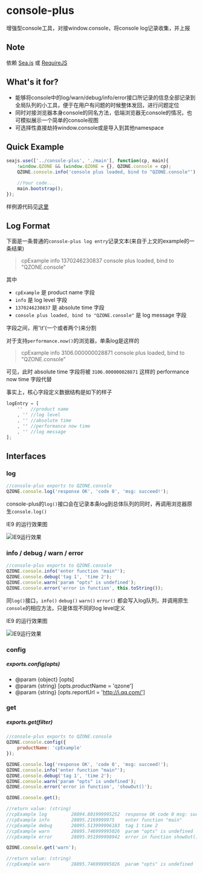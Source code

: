 console-plus
============
增强型console工具，对接window.console，将console log记录收集，并上报

Note
----
依赖 [Sea.js](https://github.com/seajs/seajs) 或 [RequireJS](https://github.com/jrburke/requirejs)

What's it for?
--------------
* 能够将console中的log/warn/debug/info/error接口所记录的信息全部记录到全局队列的小工具，便于在用户有问题的时候整体发回，进行问题定位
* 同时对接浏览器本身console的同名方法，低端浏览器无console的情况，也可模拟展示一个简单的console视图
* 可选择性直接劫持window.console或是导入到其他namespace

Quick Example
-------------
```javascript
seajs.use(['../console-plus', './main'], function(cp, main){
	!window.QZONE && (window.QZONE = {}, QZONE.console = cp);
	QZONE.console.info('console plus loaded, bind to "QZONE.console"');

	//Your code...
	main.bootstrap();
});
```
样例源代码见[这里](https://github.com/shawxu/console-plus/tree/master/example)


Log Format
----------
下面是一条普通的`console-plus log entry`记录文本(来自于上文的example的一条结果)
> cpExample	info	1370246230837		console plus loaded, bind to "QZONE.console"

其中
* `cpExample` 是 product name 字段
* `info` 是 log level 字段
* `1370246230837` 是 absolute time 字段
* `console plus loaded, bind to "QZONE.console"` 是 log message 字段

字段之间，用'\t'(一个或者两个)来分割

对于支持`performance.now()`的浏览器，单条log是这样的
> cpExample	info		3106.000000028871	console plus loaded, bind to "QZONE.console"

可见，此时 absolute time 字段将被 `3106.000000028871` 这样的 performance now time 字段代替

事实上，核心字段定义数据结构是如下的样子
```javascript
logEntry = [
	''   //product name
	, '' //log level
	, '' //absolute time
	, '' //performance now time
	, '' //log message
];
```

Interfaces
----------

### log ###

```javascript
//console-plus exports to QZONE.console
QZONE.console.log('response OK', 'code 0', 'msg: succeed!');
```
console-plus的`log()`接口会在记录本条log到总体队列的同时，再调用浏览器原生`console.log()`

IE9 的运行效果图

![IE9运行效果](http://y.photo.qq.com/img?s=4oGLUb7TA&l=y.jpg)



### info / debug / warn / error ###

```javascript
//console-plus exports to QZONE.console
QZONE.console.info('enter function "main"');
QZONE.console.debug('tag 1', 'time 2');
QZONE.console.warn('param "opts" is undefined');
QZONE.console.error('error in function', this.toString());
```
同`log()`接口，`info()` `debug()` `warn()` `error()` 都会写入log队列，并调用原生`console`的相应方法，只是体现不同的log level定义

IE9 的运行效果图

![IE9运行效果](http://y.photo.qq.com/img?s=o7gEP6QIS&l=y.jpg)



### config ###

##### exports.config(opts) #####
* @param {object} [opts]
* @param {string} [opts.productName = 'qzone']
* @param {string} [opts.reportUrl = 'http://i.qq.com/']



### get ###

##### exports.get(filter) #####

```javascript
//console-plus exports to QZONE.console
QZONE.console.config({
	productName: 'cpExample'	
});

QZONE.console.log('response OK', 'code 0', 'msg: succeed!');
QZONE.console.info('enter function "main"');
QZONE.console.debug('tag 1', 'time 2');
QZONE.console.warn('param "opts" is undefined');
QZONE.console.error('error in function', 'showOut()');

QZONE.console.get();

//return value: (string)
//cpExample	log			28894.801999995252	response OK code 0 msg: succeed!
//cpExample	info		28895.2169999975	enter function "main"
//cpExample	debug		28895.513999996183	tag 1 time 2
//cpExample	warn		28895.746999995026	param "opts" is undefined
//cpExample	error		28895.951999998942	error in function showOut()

QZONE.console.get('warn');

//return value: (string)
//cpExample	warn		28895.746999995026	param "opts" is undefined

```



